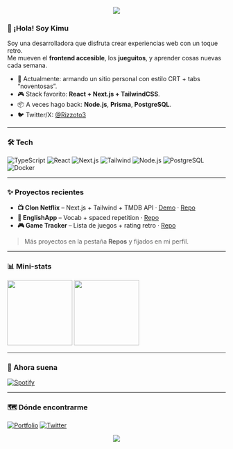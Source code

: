 <!-- Banner / portada -->
<p align="center">
  <img src="https://capsule-render.vercel.app/api?type=waving&height=180&color=8B5CF6&text=Kimu%20(%40Rizzot0)&fontColor=fff&fontAlignY=35&desc=Dev%20que%20ama%20cosas%20retro%20y%20pixeladas&descAlignY=55" />
</p>

### 👋 ¡Hola! Soy Kimu
Soy una desarrolladora que disfruta crear experiencias web con un toque retro.  
Me mueven el **frontend accesible**, los **jueguitos**, y aprender cosas nuevas cada semana.

- 🧪 Actualmente: armando un sitio personal con estilo CRT + tabs “noventosas”.
- 🎮 Stack favorito: **React + Next.js + TailwindCSS**.
- 📦 A veces hago back: **Node.js**, **Prisma**, **PostgreSQL**.
- 🐦 Twitter/X: [@Rizzoto3](https://x.com/Rizzoto3)

---

### 🛠️ Tech
<p>
  <img alt="TypeScript" src="https://img.shields.io/badge/TypeScript-3178c6?logo=typescript&logoColor=fff&style=for-the-badge" />
  <img alt="React" src="https://img.shields.io/badge/React-149eca?logo=react&logoColor=fff&style=for-the-badge" />
  <img alt="Next.js" src="https://img.shields.io/badge/Next.js-000?logo=nextdotjs&logoColor=fff&style=for-the-badge" />
  <img alt="Tailwind" src="https://img.shields.io/badge/Tailwind-38bdf8?logo=tailwindcss&logoColor=fff&style=for-the-badge" />
  <img alt="Node.js" src="https://img.shields.io/badge/Node.js-3c873a?logo=nodedotjs&logoColor=fff&style=for-the-badge" />
  <img alt="PostgreSQL" src="https://img.shields.io/badge/PostgreSQL-4169e1?logo=postgresql&logoColor=fff&style=for-the-badge" />
  <img alt="Docker" src="https://img.shields.io/badge/Docker-0db7ed?logo=docker&logoColor=fff&style=for-the-badge" />
</p>

---

### ✨ Proyectos recientes
- **📺 Clon Netflix** – Next.js + Tailwind + TMDB API · [Demo](https://landing-page-rizzoto.netlify.app/) · [Repo](https://github.com/Rizzoto3/netflix-clone)
- **🧠 EnglishApp** – Vocab + spaced repetition · [Repo](https://github.com/Rizzoto3/english-app)
- **🎮 Game Tracker** – Lista de juegos + rating retro · [Repo](https://github.com/Rizzoto3/game-tracker)

> Más proyectos en la pestaña **Repos** y fijados en mi perfil.

---

### 📊 Mini-stats
<p>
  <img height="150" src="https://github-readme-stats.vercel.app/api?username=Rizzoto3&show_icons=true&theme=radical&hide_border=true" />
  <img height="150" src="https://github-readme-stats.vercel.app/api/top-langs/?username=Rizzoto3&layout=compact&theme=radical&hide_border=true" />
</p>

---

### 🎵 Ahora suena
[![Spotify](https://spotify-github-profile.vercel.app/api/view?uid=bastianalonso92&cover_image=true&theme=default&show_offline=false&background_color=121212&interchange=false&bar_color=53b14f&bar_color_cover=true)](https://open.spotify.com/user/bastianalonso92)

---

### 🗺️ Dónde encontrarme
[![Portfolio](https://img.shields.io/badge/Portfolio-visit-ff69b4?style=for-the-badge)](https://landing-page-rizzoto.netlify.app/)
[![Twitter](https://img.shields.io/badge/Twitter-@Rizzoto3-1DA1F2?style=for-the-badge&logo=x)](https://x.com/Rizzoto3)

<!-- Footer ondulado -->
<p align="center">
  <img src="https://capsule-render.vercel.app/api?type=waving&height=120&color=8B5CF6&section=footer" />
</p>
